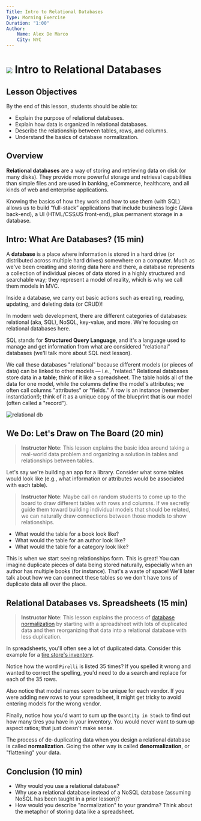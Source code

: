 ```yaml
---
Title: Intro to Relational Databases
Type: Morning Exercise
Duration: "1:00"
Author:
    Name: Alex De Marco
    City: NYC
---
```


# ![](https://ga-dash.s3.amazonaws.com/production/assets/logo-9f88ae6c9c3871690e33280fcf557f33.png) Intro to Relational Databases

## Lesson Objectives

By the end of this lesson, students should be able to: 

- Explain the purpose of relational databases.
- Explain how data is organized in relational databases.   
- Describe the relationship between tables, rows, and columns.
- Understand the basics of database normalization.

## Overview

**Relational databases** are a way of storing and retrieving data on disk (or many disks). They provide more powerful storage and retrieval capabilities than simple files and are used in banking, eCommerce, healthcare, and all kinds of web and enterprise applications. 

Knowing the basics of how they work and how to use them (with SQL) allows us to build “full-stack” applications that include business logic (Java back-end), a UI (HTML/CSS/JS front-end), plus permanent storage in a database.

## Intro: What Are Databases? (15 min)

A **database** is a place where information is stored in a hard drive (or distributed across multiple hard drives) somewhere on a computer. Much as we've been creating and storing data here and there, a database represents a collection of individual pieces of data stored in a highly structured and searchable way; they represent a model of reality, which is why we call them models in MVC.

Inside a database, we carry out basic actions such as **c**reating, **r**eading, **u**pdating, and **d**eleting data (or CRUD)!

In modern web development, there are different categories of databases: relational (aka, SQL), NoSQL, key-value, and more. We're focusing on relational databases here.

SQL stands for **Structured Query Language**, and it's a language used to manage and get information from what are considered "relational" databases (we'll talk more about SQL next lesson).

We call these databases "relational" because different models (or pieces of data) can be linked to other models — i.e., "related." Relational databases store data in a **table**; think of it like a spreadsheet. The table holds all of the data for one model, while the columns define the model's attributes; we often call columns "attributes" or "fields." A row is an instance (remember instantiation!); think of it as a unique copy of the blueprint that is our model (often called a "record").

![relational db](https://cloud.githubusercontent.com/assets/25366/8589355/2646c588-25ca-11e5-9f2d-3d3afe8b7817.png)

## We Do: Let's Draw on The Board (20 min)

> **Instructor Note**: This lesson explains the basic idea around taking a real-world data problem and organizing a solution in tables and relationships between tables.

Let's say we're building an app for a library. Consider what some tables would look like (e.g., what information or attributes would be associated with each table).

> **Instructor Note**: Maybe call on random students to come up to the board to draw different tables with rows and columns. If we secretly guide them toward building individual models that should be related, we can naturally draw connections between those models to show relationships.

- What would the table for a book look like?
- What would the table for an author look like?
- What would the table for a category look like?

This is when we start seeing relationships form. This is great! You can imagine duplicate pieces of data being stored naturally, especially when an author has multiple books (for instance). That's a waste of space! We'll later talk about how we can connect these tables so we don't have tons of duplicate data all over the place.

## Relational Databases vs. Spreadsheets (15 min) 

> **Instructor Note**: This lesson explains the process of [database normalization](https://en.wikipedia.org/wiki/Database_normalization) by starting with a spreadsheet with lots of duplicated data and then reorganizing that data into a relational database with less duplication.

In spreadsheets, you'll often see a lot of duplicated data. Consider this example for a [tire store's inventory](Tire-Store.xlsx). 

Notice how the word `Pirelli` is listed 35 times? If you spelled it wrong and wanted to correct the spelling, you'd need to do a search and replace for each of the 35 rows. 

Also notice that model names seem to be unique for each vendor. If you were adding new rows to your spreadsheet, it might get tricky to avoid entering models for the wrong vendor.

Finally, notice how you'd want to sum up the `Quantity in Stock` to find out how many tires you have in your inventory. You would never want to sum up aspect ratios; that just doesn't make sense.  

The process of de-duplicating data when you design a relational database is called **normalization**. Going the other way is called **denormalization**, or "flattening" your data.


## Conclusion (10 min)

- Why would you use a relational database? 
- Why use a relational database instead of a NoSQL database (assuming NoSQL has been taught in a prior lesson)?
- How would you describe "normalization" to your grandma? Think about the metaphor of storing data like a spreadsheet.



